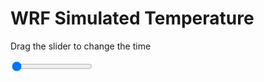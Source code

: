 <h1>WRF Simulated Temperature</h1>
<p>Drag the slider to change the time</p>

<div class="slidecontainer">
<input oninput='setImage(this)' class="slider" type="range" min="0" max="11" value="0" step="1" />
<img id='img'/>
</div>

<script>
var img = document.getElementById('img');
var img_array = ['/assets/images/wrf/t_wrfout_d01_2020-07-29_12:00:00.png',
'/assets/images/wrf/t_wrfout_d01_2020-07-29_13:00:00.png',
'/assets/images/wrf/t_wrfout_d01_2020-07-29_14:00:00.png',
'/assets/images/wrf/t_wrfout_d01_2020-07-29_15:00:00.png',
'/assets/images/wrf/t_wrfout_d01_2020-07-29_16:00:00.png',
'/assets/images/wrf/t_wrfout_d01_2020-07-29_17:00:00.png',
'/assets/images/wrf/t_wrfout_d01_2020-07-29_18:00:00.png',
'/assets/images/wrf/t_wrfout_d01_2020-07-29_19:00:00.png',
'/assets/images/wrf/t_wrfout_d01_2020-07-29_20:00:00.png',
'/assets/images/wrf/t_wrfout_d01_2020-07-29_21:00:00.png',
'/assets/images/wrf/t_wrfout_d01_2020-07-29_22:00:00.png',];
function setImage(obj)
{
        var value = obj.value;
        img.src = img_array[value];

}
</script>
